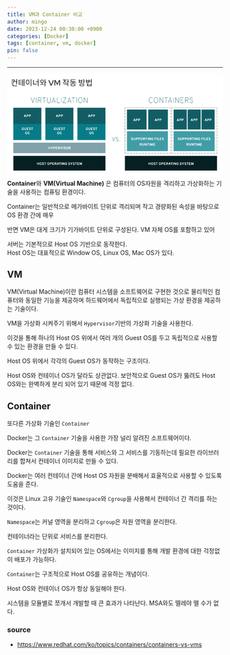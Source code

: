 ```yaml
---
title: VM과 Container 비교
author: mingo
date: 2023-12-24 00:30:00 +0900
categories: [Docker]
tags: [container, vm, docker]
pin: false
---
```


-----
![1.png](..%2Fassets%2Fimg%2Fpost%2F202312%2F1.png)
**Container**와 **VM(Virtual Machine)** 은 컴퓨터의 OS자원을 격리하고 가상화하는 기술을 사용하는 컴퓨팅 환경이다.


Container는 일반적으로 메가바이트 단위로 격리되며 작고 경량화된 속성을 바탕으로 OS 환경 간에 매우


반면 VM은 대게 크기가 기가바이트 단위로 구성된다. VM 자체 OS를 포함하고 있어 

서버는 기본적으로 Host OS 기반으로 동작한다.  
Host OS는 대표적으로 Window OS, Linux OS, Mac OS가 있다.  

## VM

VM(Virtual Machine)이란 컴퓨터 시스템을 소프트웨어로 구현한 것으로 물리적인 컴퓨터와 동일한 기능을 제공하며 하드웨어에서 독립적으로 실행되는 가상 환경을 제공하는 기술이다.

VM을 가상화 시켜주기 위해서 `Hypervisor`기반의 가상화 기술을 사용한다.

이것을 통해 하나의 Host OS 위에서 여러 개의 Guest OS를 두고 독립적으로 사용할 수 있는 환경을 만들 수 있다.

Host OS 위에서 각각의 Guest OS가 동작하는 구조이다.

Host OS와 컨테이너 OS가 달라도 상관없다. 보안적으로 Guest OS가 뚫려도 Host OS와는 완벽하게 분리 되어 있기 때문에 걱정 없다.

## Container

또다른 가상화 기술인 `Container`

Docker는 그 `Container` 기술을 사용한 가장 널리 알려진 소프트웨어이다.

Docker는 `Container` 기술을 통해 서비스와 그 서비스를 기동하는데 필요한 라이브러리를 합쳐서 컨테이너 이미지로 만들 수 있다.

Docker는 여러 컨테이너 간에 Host OS 자원을 분배해서 효울적으로 사용할 수 있도록 도움을 준다.

이것은 Linux 고유 기술인 `Namespace`와 `Cgroup`을 사용해서 컨테이너 간 격리를 하는 것이다.

`Namespace`는 커널 영역을 분리하고 `Cgroup`은 자원 영역을 분리한다.

컨테이너라는 단위로 서비스를 분리한다.

`Container` 가상화가 설치되어 있는 OS에서는 이미지를 통해 개발 환경에 대한 걱정없이 배포가 가능하다.

`Container`는 구조적으로 Host OS를 공유하는 개념이다.

Host OS와 컨테이너 OS가 항상 동일해야 한다.

시스템을 모듈별로 쪼개서 개발할 때 큰 효과가 나타난다. MSA와도 뗄레야 뗄 수가 없다.

### source
- https://www.redhat.com/ko/topics/containers/containers-vs-vms

